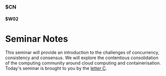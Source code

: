 ### $CN
#### $W02

# Seminar Notes

This seminar will provide an introduction to the challenges of concurrency, consistency and consensus. We will explore the contentious consolidation of the computing community around cloud computing and containerisation. Today's seminar is brought to you by the [letter C](https://youtu.be/toSm_flWhyE).